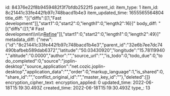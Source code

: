 id: 84376e22f8b9459482f3f7bfdb2522f5
parent_id: 
item_type: 1
item_id: 8c21441c33fe442fb97c748bacd1b4e3
item_updated_time: 1655565564804
title_diff: "[{\"diffs\":[[1,\"Fast development\"]],\"start1\":0,\"start2\":0,\"length1\":0,\"length2\":16}]"
body_diff: "[{\"diffs\":[[1,\"# Fast development\\\n\\\n[Refine](https://refine.dev/)\"]],\"start1\":0,\"start2\":0,\"length1\":0,\"length2\":49}]"
metadata_diff: {"new":{"id":"8c21441c33fe442fb97c748bacd1b4e3","parent_id":"32e6b7ee7dc74490bafbeb589dab6372","latitude":"50.03430920","longitude":"15.78119940","altitude":"0.0000","author":"","source_url":"","is_todo":0,"todo_due":0,"todo_completed":0,"source":"joplin-desktop","source_application":"net.cozic.joplin-desktop","application_data":"","order":0,"markup_language":1,"is_shared":0,"share_id":"","conflict_original_id":"","master_key_id":""},"deleted":[]}
encryption_cipher_text: 
encryption_applied: 0
updated_time: 2022-06-18T15:19:30.493Z
created_time: 2022-06-18T15:19:30.493Z
type_: 13